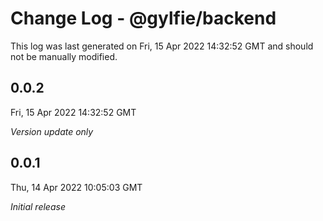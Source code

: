 # Change Log - @gylfie/backend

This log was last generated on Fri, 15 Apr 2022 14:32:52 GMT and should not be manually modified.

## 0.0.2
Fri, 15 Apr 2022 14:32:52 GMT

_Version update only_

## 0.0.1
Thu, 14 Apr 2022 10:05:03 GMT

_Initial release_

